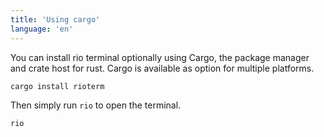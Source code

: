 ```yaml
---
title: 'Using cargo'
language: 'en'
---
```


You can install rio terminal optionally using Cargo, the package manager and crate host for rust. Cargo is available as option for multiple platforms.

```sh
cargo install rioterm
```

Then simply run `rio` to open the terminal.

```sh
rio
```
